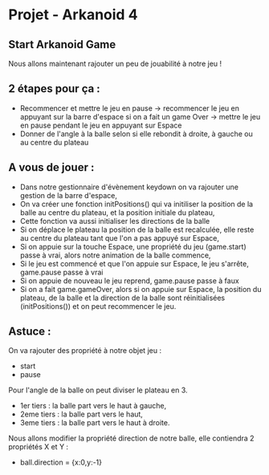 # Projet - Arkanoid 4

## Start Arkanoid Game

Nous allons maintenant rajouter un peu de jouabilité à notre jeu !

## 2 étapes pour ça :

- Recommencer et mettre le jeu en pause
    -> recommencer le jeu en appuyant sur la barre d'espace si on a fait un game Over
    -> mettre le jeu en pause pendant le jeu en appuyant sur Espace
- Donner de l'angle à la balle selon si elle rebondit à droite, à gauche ou au centre du plateau

## A vous de jouer :

- Dans notre gestionnaire d'évènement keydown on va rajouter une gestion de la barre d'espace,
- On va créer une fonction initPositions() qui va initiliser la position de la balle au centre du plateau, et la position initiale du plateau,
- Cette fonction va aussi initialiser les directions de la balle
- Si on déplace le plateau la position de la balle est recalculée, elle reste au centre du plateau tant que l'on a pas appuyé sur Espace,
- Si on appuie sur la touche Espace, une propriété du jeu (game.start) passe à vrai, alors notre animation de la balle commence,
- Si le jeu est commencé et que l'on appuie sur Espace, le jeu s'arrête, game.pause passe à vrai
- Si on appuie de nouveau le jeu reprend, game.pause passe à faux
- Si on a fait game.gameOver, alors si on appuie sur Espace, la position du plateau, de la balle et la direction de la balle sont réinitialisées (initPositions()) et on peut recommencer le jeu.

## Astuce : 
On va rajouter des propriété à notre objet jeu :

- start
- pause

Pour l'angle de la balle on peut diviser le plateau en 3.

- 1er tiers : la balle part vers le haut à gauche,
- 2eme tiers : la balle part vers le haut,
- 3eme tiers : la balle part vers le haut à droite.

Nous allons modifier la propriété direction de notre balle, elle contiendra 2 propriétés X et Y :

- ball.direction = {x:0,y:-1}
